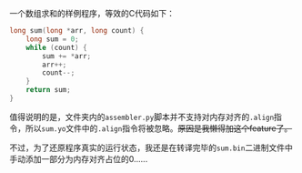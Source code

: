 一个数组求和的样例程序，等效的C代码如下：

```c
long sum(long *arr, long count) {
    long sum = 0;
    while (count) {
        sum += *arr;
        arr++;
        count--;
    }
    return sum;
}
```

值得说明的是，文件夹内的`assembler.py`脚本并不支持对内存对齐的`.align`指令，所以`sum.yo`文件中的`.align`指令将被忽略。~~原因是我懒得加这个feature了。~~

不过，为了还原程序真实的运行状态，我还是在转译完毕的`sum.bin`二进制文件中手动添加一部分为内存对齐占位的0......